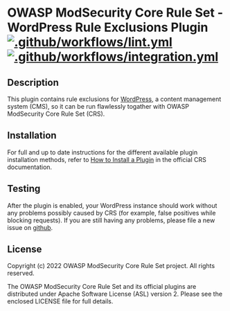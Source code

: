 # OWASP ModSecurity Core Rule Set - WordPress Rule Exclusions Plugin [![.github/workflows/lint.yml](https://github.com/coreruleset/wordpress-rule-exclusions-plugin/actions/workflows/lint.yml/badge.svg)](https://github.com/coreruleset/wordpress-rule-exclusions-plugin/actions/workflows/lint.yml) [![.github/workflows/integration.yml](https://github.com/coreruleset/wordpress-rule-exclusions-plugin/actions/workflows/integration.yml/badge.svg)](https://github.com/coreruleset/wordpress-rule-exclusions-plugin/actions/workflows/integration.yml)

## Description

This plugin contains rule exclusions for [WordPress](https://wordpress.org/),
a content management system (CMS), so it can be run flawlessly togather with
OWASP ModSecurity Core Rule Set (CRS).

## Installation

For full and up to date instructions for the different available plugin
installation methods, refer to [How to Install a Plugin](https://coreruleset.org/docs/concepts/plugins/#how-to-install-a-plugin)
in the official CRS documentation.

## Testing

After the plugin is enabled, your WordPress instance should work without any
problems possibly caused by CRS (for example, false positives while blocking
requests). If you are still having any problems, please file a new issue on
[github](https://github.com/coreruleset/wordpress-rule-exclusions-plugin).

## License

Copyright (c) 2022 OWASP ModSecurity Core Rule Set project. All rights reserved.

The OWASP ModSecurity Core Rule Set and its official plugins are distributed
under Apache Software License (ASL) version 2. Please see the enclosed LICENSE
file for full details.
